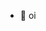 - 👋 oi


<!---
990felipe/990felipe is a ✨ special ✨ repository because its `README.md` (this file) appears on your GitHub profile.
You can click the Preview link to take a look at your changes.
--->
